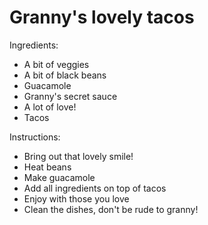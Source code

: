 # Granny's lovely tacos

Ingredients:
 - A bit of veggies
 - A bit of black beans
 - Guacamole
 - Granny's secret sauce
 - A lot of love!
 - Tacos

Instructions:
 - Bring out that lovely smile!
 - Heat beans
 - Make guacamole
 - Add all ingredients on top of tacos
 - Enjoy with those you love
 - Clean the dishes, don't be rude to granny!
